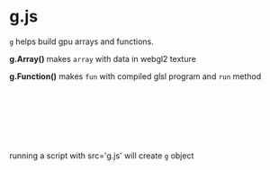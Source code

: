 # g.js

`g` helps build gpu arrays and functions.

<b>g.Array()</b> makes `array` with data in webgl2 texture

<b>g.Function()</b> makes `fun` with compiled glsl program and `run` method

<pre>
<script src='little-g.js'> </script>

<body>
<script>

document.body.appendChild(g.canvas)

let A = g.Array(50,50, 'random')

let F = g.Function( ['x'],'y', 'y = texture(x, uv); y.a = 1.0;')

F.run([A], 'canvas')

</script> 
</body>

</pre>

running a script with src='g.js' will create `g` object
